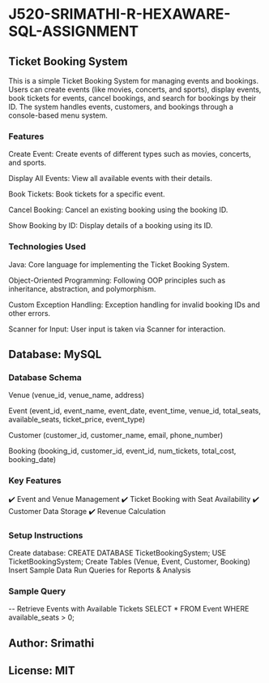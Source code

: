 # J520-SRIMATHI-R-HEXAWARE-SQL-ASSIGNMENT
## Ticket Booking System 
This is a simple Ticket Booking System for managing events and bookings. Users can create events (like movies, concerts, and sports), display events, book tickets for events, cancel bookings, and search for bookings by their ID. The system handles events, customers, and bookings through a console-based menu system.

### Features
Create Event: Create events of different types such as movies, concerts, and sports.

Display All Events: View all available events with their details.

Book Tickets: Book tickets for a specific event.

Cancel Booking: Cancel an existing booking using the booking ID.

Show Booking by ID: Display details of a booking using its ID.

### Technologies Used
Java: Core language for implementing the Ticket Booking System.

Object-Oriented Programming: Following OOP principles such as inheritance, abstraction, and polymorphism.

Custom Exception Handling: Exception handling for invalid booking IDs and other errors.

Scanner for Input: User input is taken via Scanner for interaction.

## Database: MySQL
### Database Schema
Venue (venue_id, venue_name, address)

Event (event_id, event_name, event_date, event_time, venue_id, total_seats, available_seats, ticket_price, event_type)

Customer (customer_id, customer_name, email, phone_number)

Booking (booking_id, customer_id, event_id, num_tickets, total_cost, booking_date)

### Key Features
✔️ Event and Venue Management
✔️ Ticket Booking with Seat Availability
✔️ Customer Data Storage
✔️ Revenue Calculation

### Setup Instructions
Create database:
CREATE DATABASE TicketBookingSystem;
USE TicketBookingSystem;
Create Tables (Venue, Event, Customer, Booking)
Insert Sample Data
Run Queries for Reports & Analysis

### Sample Query
-- Retrieve Events with Available Tickets
SELECT * FROM Event WHERE available_seats > 0;
## Author: Srimathi
## License: MIT
